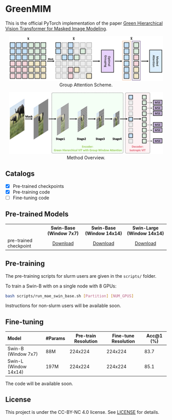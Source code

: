 # GreenMIM

This is the official PyTorch implementation of the paper [Green Hierarchical Vision Transformer for Masked Image Modeling]().

<p align="center">
  <img src="figs/GroupAttention.png" width="480">
  Group Attention Scheme.
</p>

<p align="center">
  <img src="figs/GreenMIM.png" width="480">
  Method Overview.
</p>

## Catalogs

- [x] Pre-trained checkpoints
- [x] Pre-training code
- [ ] Fine-tuning code

## Pre-trained Models

<table><tbody>
<!-- START TABLE -->
<!-- TABLE HEADER -->
<th valign="bottom"></th>
<th valign="bottom">Swin-Base (Window 7x7)</th>
<th valign="bottom">Swin-Base (Window 14x14)</th>
<th valign="bottom">Swin-Large (Window 14x14)</th>
<!-- TABLE BODY -->
<tr><td align="left">pre-trained checkpoint</td>
<td align="center"><a href="https://drive.google.com/file/d/1vCt7QN3rNC7hmWlWYomqfhjUqN-PvR7a/view?usp=sharing">Download</a></td>
<td align="center"><a href="https://drive.google.com/file/d/1P1dAdcZtSEGWFQy5GeeJdfGTqesSAES9/view?usp=sharing">Download</a></td>
<td align="center"><a href="https://drive.google.com/file/d/1Tw1KeGviVWxbVt3h1TT7BxTX1aLeT-Nm/view?usp=sharing">Download</a></td>

</tbody></table>

## Pre-training

The pre-training scripts for slurm users are given in the `scripts/` folder.

To train a Swin-B with on a single node with 8 GPUs:

```bash
bash scripts/run_mae_swin_base.sh [Partition] [NUM_GPUS] 
```

Instructions for non-slurm users will be available soon.

## Fine-tuning

| Model | #Params | Pre-train Resolution | Fine-tune Resolution | Acc@1 (%) |
| :---- | ------- | -------------------- | -------------------- | ------------ |
| Swin-B (Window 7x7) | 88M | 224x224 | 224x224 | 83.7 |
| Swin-L (Window 14x14) | 197M | 224x224 | 224x224 | 85.1 |

The code will be available soon.

## License

This project is under the CC-BY-NC 4.0 license. See [LICENSE](LICENSE) for details.
